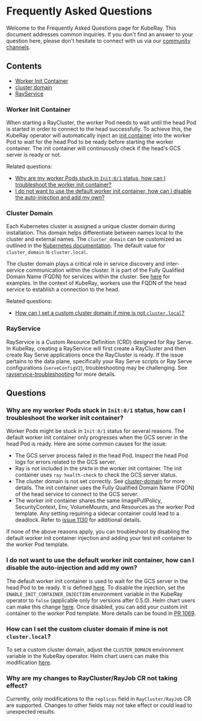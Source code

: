 # Frequently Asked Questions

Welcome to the Frequently Asked Questions page for KubeRay. This document addresses common inquiries.
If you don't find an answer to your question here, please don't hesitate to connect with us via our [community channels](https://github.com/ray-project/kuberay#getting-involved).

## Contents
- [Worker Init Container](#worker-init-container)
- [cluster domain](#cluster-domain)
- [RayService](#rayservice)

### Worker Init Container

When starting a RayCluster, the worker Pod needs to wait until the head Pod is started in order to connect to the head successfully.
To achieve this, the KubeRay operator will automatically inject an [init container](https://kubernetes.io/docs/concepts/workloads/pods/init-containers/) into the worker Pod to wait for the head Pod to be ready before starting the worker container. The init container will continuously check if the head's GCS server is ready or not.

Related questions:
- [Why are my worker Pods stuck in `Init:0/1` status, how can I troubleshoot the worker init container?](#why-are-my-worker-pods-stuck-in-init01-status-how-can-i-troubleshoot-the-worker-init-container)
- [I do not want to use the default worker init container, how can I disable the auto-injection and add my own?](#i-do-not-want-to-use-the-default-worker-init-container-how-can-i-disable-the-auto-injection-and-add-my-own)

### Cluster Domain

Each Kubernetes cluster is assigned a unique cluster domain during installation. This domain helps differentiate between names local to the cluster and external names. The `cluster_domain` can be customized as outlined in the [Kubernetes documentation](https://kubernetes.io/docs/tasks/administer-cluster/dns-custom-nameservers/#introduction). The default value for `cluster_domain` is `cluster.local`.

The cluster domain plays a critical role in service discovery and inter-service communication within the cluster. It is part of the Fully Qualified Domain Name (FQDN) for services within the cluster. See [here](https://github.com/kubernetes/website/blob/main/content/en/docs/concepts/services-networking/dns-pod-service.md#aaaaa-records-1) for examples. In the context of KubeRay, workers use the FQDN of the head service to establish a connection to the head.

Related questions:
- [How can I set a custom cluster domain if mine is not `cluster.local`?](#how-can-i-set-a-custom-cluster-domain-if-mine-is-not-clusterlocal)

### RayService

RayService is a Custom Resource Definition (CRD) designed for Ray Serve. In KubeRay, creating a RayService will first create a RayCluster and then
create Ray Serve applications once the RayCluster is ready. If the issue pertains to the data plane, specifically your Ray Serve scripts 
or Ray Serve configurations (`serveConfigV2`), troubleshooting may be challenging. See [rayservice-troubleshooting](https://github.com/ray-project/kuberay/blob/master/docs/guidance/rayservice-troubleshooting.md) for more details.

## Questions

### Why are my worker Pods stuck in `Init:0/1` status, how can I troubleshoot the worker init container?

Worker Pods might be stuck in `Init:0/1` status for several reasons. The default worker init container only progresses when the GCS server in the head Pod is ready. Here are some common causes for the issue:
- The GCS server process failed in the head Pod. Inspect the head Pod logs for errors related to the GCS server.
- Ray is not included in the `$PATH` in the worker init container. The init container uses `ray health-check` to check the GCS server status.
- The cluster domain is not set correctly. See [cluster-domain](#cluster-domain) for more details. The init container uses the Fully Qualified Domain Name (FQDN) of the head service to connect to the GCS server.
- The worker init container shares the same ImagePullPolicy, SecurityContext, Env, VolumeMounts, and Resources as the worker Pod template. Any setting requiring a sidecar container could lead to a deadlock. Refer to [issue 1130](https://github.com/ray-project/kuberay/issues/1130) for additional details.

If none of the above reasons apply, you can troubleshoot by disabling the default worker init container injection and adding your test init container to the worker Pod template.


### I do not want to use the default worker init container, how can I disable the auto-injection and add my own?

The default worker init container is used to wait for the GCS server in the head Pod to be ready. It is defined [here](https://github.com/ray-project/kuberay/blob/master/ray-operator/controllers/ray/common/pod.go#L207). To disable the injection, set the `ENABLE_INIT_CONTAINER_INJECTION` environment variable in the KubeRay operator to `false` (applicable only for versions after 0.5.0). Helm chart users can make this change [here](https://github.com/ray-project/kuberay/blob/master/helm-chart/kuberay-operator/values.yaml#L74). Once disabled, you can add your custom init container to the worker Pod template. More details can be found in [PR 1069](https://github.com/ray-project/kuberay/pull/1069).


### How can I set the custom cluster domain if mine is not `cluster.local`?

To set a custom cluster domain, adjust the `CLUSTER_DOMAIN` environment variable in the KubeRay operator. Helm chart users can make this modification [here](https://github.com/ray-project/kuberay/blob/master/helm-chart/kuberay-operator/values.yaml#L78).

### Why are my changes to RayCluster/RayJob CR not taking effect?

Currently, only modifications to the `replicas` field in `RayCluster/RayJob` CR are supported. Changes to other fields may not take effect or could lead to unexpected results.
